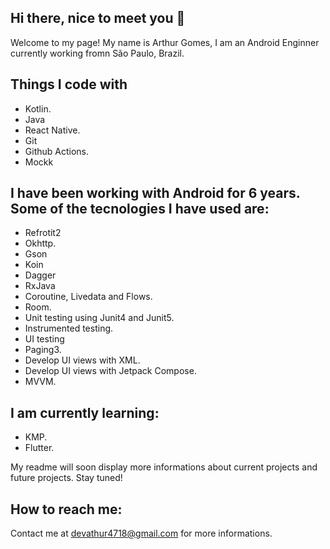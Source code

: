 ## Hi there, nice to meet you 👋

Welcome to my page! 
My name is Arthur Gomes, I am an Android Enginner currently working fromn São Paulo, Brazil. 

## Things I code with

* Kotlin.
* Java
* React Native. 
* Git
* Github Actions.
* Mockk
  
## I have been working with Android for 6 years. Some of the tecnologies I have used are: 

* Refrotit2
* Okhttp.
* Gson
* Koin
* Dagger
* RxJava
* Coroutine, Livedata and Flows.
* Room.
* Unit testing using Junit4 and Junit5.
* Instrumented testing.
* UI testing
* Paging3.
* Develop UI views with XML. 
* Develop UI views with Jetpack Compose.
* MVVM. 

## I am currently learning: 

* KMP.
* Flutter.

My readme will soon display more informations about current projects and future projects. Stay tuned! 

## How to reach me: 

Contact me at devathur4718@gmail.com for more informations. 






<!--
**devArthur4718/devArthur4718** is a ✨ _special_ ✨ repository because its `README.md` (this file) appears on your GitHub profile.

Here are some ideas to get you started:

- 🔭 I’m currently working on ...
- 🌱 I’m currently learning ...
- 👯 I’m looking to collaborate on ...
- 🤔 I’m looking for help with ...
- 💬 Ask me about ...
- 📫 How to reach me: ...
- 😄 Pronouns: ...
- ⚡ Fun fact: ...
-->
